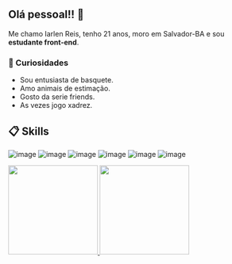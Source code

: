 ## Olá pessoal!! 🫡

Me chamo Iarlen Reis, tenho 21 anos, moro em Salvador-BA e sou **estudante front-end**.

### 🤠 Curiosidades

- Sou entusiasta de basquete.
- Amo animais de estimação.
- Gosto da serie friends.
- As vezes jogo xadrez.

## 📋 Skills


![image](https://img.shields.io/badge/JavaScript-F7DF1E?style=for-the-badge&logo=javascript&logoColor=black)
![image](https://img.shields.io/badge/TypeScript-007ACC?style=for-the-badge&logo=typescript&logoColor=white)
![image](https://img.shields.io/badge/Node.js-43853D?style=for-the-badge&logo=node.js&logoColor=white)
![image](https://img.shields.io/badge/React-20232A?style=for-the-badge&logo=react&logoColor=61DAFB)
![image](https://img.shields.io/badge/HTML5-E34F26?style=for-the-badge&logo=html5&logoColor=white)
![image](https://img.shields.io/badge/CSS3-1572B6?style=for-the-badge&logo=css3&logoColor=white)

<a href="https://github.com/iarlen-reis">
<img height="180em" src="https://github-readme-stats-xi-plum.vercel.app/api?username=iarlen-reis&show_icons=true&theme=dark&include_all_commits=true&count_private=true"/>
<img height="180em" src="https://github-readme-stats-xi-plum.vercel.app/api/top-langs/?username=iarlen-reis&layout=normal&langs_count=4&theme=dark"/>
